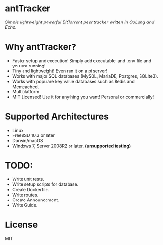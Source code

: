 # antTracker

*Simple lightweight powerful BitTorrent peer tracker written in GoLang and Echo.*

# Why antTracker?

- Faster setup and execution! Simply add executable, and .env file and you are running!
- Tiny and lightweight! Even run it on a pi server!
- Works with major SQL databases (MySQL, MariaDB, Postgres, SQLite3).
- Works with populare key value databases such as Redis and Memcached.
- Multiplatform
- MIT Licensed! Use it for anything you want! Personal or commercially!

# Supported Architectures

- Linux
- FreeBSD 10.3 or later
- Darwin/macOS
- Windows 7, Server 2008R2 or later. **(unsupported testing)**

# TODO:

- Write unit tests.
- Write setup scripts for database.
- Create Dockerfile.
- Write routes.
- Create Announcement.
- Write Guide.

# License

MIT
